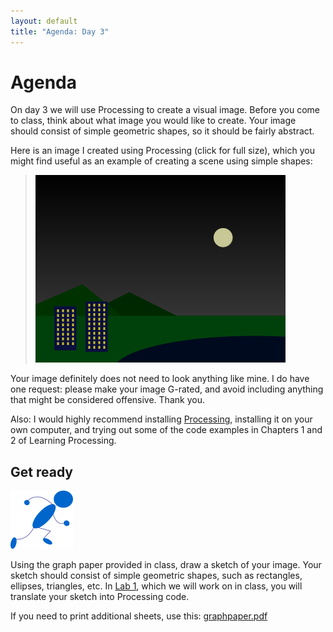 ```yaml
---
layout: default
title: "Agenda: Day 3"
---
```


# Agenda

On day 3 we will use Processing to create a visual image.  Before you come to class, think about what image you would like to create.  Your image should consist of simple geometric shapes, so it should be fairly abstract.

Here is an image I created using Processing (click for full size), which you might find useful as an example of creating a scene using simple shapes:

> <a href="img/citylights.png"><img style="width: 400px; height: 300px;" alt="City Lights" src="img/citylights.png"></a>

Your image definitely does not need to look anything like mine.  I do have one request: please make your image G-rated, and avoid including anything that might be considered offensive.  Thank you.

Also: I would highly recommend installing [Processing](http://processing.org), installing it on your own computer, and trying out some of the code examples in Chapters 1 and 2 of Learning Processing.

## Get ready

<img class="parimg" alt="Get ready" src="img/getready.png">

Using the graph paper provided in class, draw a sketch of your image.  Your sketch should consist of simple geometric shapes, such as rectangles, ellipses, triangles, etc.  In [Lab 1](../labs/lab01.html), which we will work on in class, you will translate your sketch into Processing code.

If you need to print additional sheets, use this: [graphpaper.pdf](../media/graphpaper.pdf)

<div class="clear"></div>
